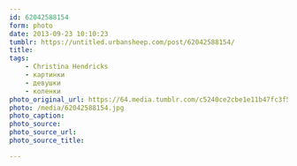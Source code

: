 ```yaml
---
id: 62042588154
form: photo
date: 2013-09-23 10:10:23
tumblr: https://untitled.urbansheep.com/post/62042588154/
title:
tags:
    - Christina Hendricks
    - картинки
    - девушки
    - коленки
photo_original_url: https://64.media.tumblr.com/c5240ce2cbe1e11b47fc3f542e5c0224/tumblr_mra4naxPvg1saw9gxo1_500.jpg
photo: /media/62042588154.jpg
photo_caption: 
photo_source:
photo_source_url:
photo_source_title:

---
```


